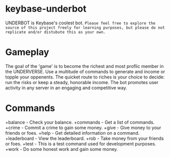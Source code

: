 # keybase-underbot
 
UNDERBOT is Keybase's coolest bot.
```Please feel free to explore the source of this project freely for learning purposes, but please do not replicate and/or distubute this as your own.```

# Gameplay
The goal of the 'game' is to become the richest and most proflic member in the UNDERVERSE. Use a multitude of commands to generate and income or topple your oppenents. The quicket route to riches is your choice to decide: run the risks or keep a steady, honorable income. The bot promotes user activity in any server in an engaging and competitive way.

# Commands
+balance - Check your balance.
+commands - Get a list of commands.
+crime - Commit a crime to gain some money.
+give - Give money to your friends or foes.
+help - Get detailed information on a command.
+leaderboard - View the leaderboard.
+rob - Take money from your friends or foes.
+test - This is a test command used for development purposes.
+work - Do some honest work and gain some money.